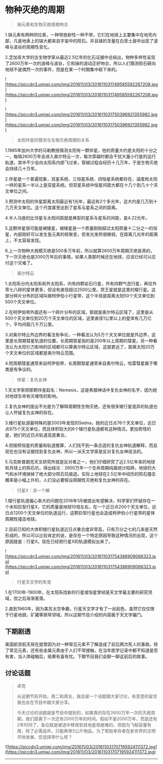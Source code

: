 # 物种灭绝的周期

> 铼元素和生物灭绝周期吻合

1.铼元素有两种同位素，一种带放射性一种不带，它们在地球上主要集中在地壳内部，凡是地表上的铼大都来自宇宙中的陨石。并且铼的含量在白垩土层中出现了波峰与波谷的周期性变化。

2.芝加哥大学的古生物学家从最近2.5亿年的化石证据中总结出，物种多样性呈现了2600万年一次的波峰与波谷，它和铼的波动正好吻合，所以人们猜测陨石砸向地球不是偶然一次的事件，而是在某一个时期集中砸下来的。

![https://piccdn3.umiwi.com/img/201611/03/201611031749585592267208.jpg](https://piccdn3.umiwi.com/img/201611/03/201611031749585592267208.jpg)

![https://piccdn3.umiwi.com/img/201611/03/201611031750396921355982.jpg](https://piccdn3.umiwi.com/img/201611/03/201611031750396921355982.jpg)

> 太阳伴星的猜测与生物灭绝周期的关系

1.1985年加州大学的马勒教授猜测太阳有一颗伴星，他的质量大约是太阳的十分之一，每隔2600万年会进入奥尔特云一次，每次穿越时都会干扰大量小行星的运行轨道，其中不少会向太阳系内部飞过来，穿越过程会经历十几万年，于是生物灭绝会持续几十万年。

2.伴星是一个普遍现象，双星系统、三恒星系统、四恒星系统都存在，温度和太阳一样的星系一半以上是双星系统。但双星系统中恒星间距大都在十几个到几十个天文单位之间。

3.预测中太阳的伴星距离太阳最近有1光年，最远有2个多光年，这大约是几万到十几万天文单位。这个尺度甚至达到了星系与星系之间的距离。

4.半人马座的比邻星与太阳间距就是典型的星系与星系的间距，是4.22光年。

5.这颗伴星很可能是褐矮星，褐矮星是一个质量刚刚超过太阳质量十二分之一的恒星，内部刚好可以发生氢元素的核聚变，但发光发热很微弱，在距离几光年的距离上，不太容易发现。

6.上一次物种大规模灭绝是500多万年前，所以就算2600万年周期灭绝是真的，下一次灭绝也是2000万年后的事情，如果人类那时候还在地球，应该已经可以应付这个灾难了。

> 奥尔特云

1.太阳系分内太阳系和外太阳系，内有四颗岩石行星，外有四颗气态行星，再往外零七八碎的星体更多，但没有直径超过2500公里。冥王星就是这里的矮行星。这部分碎片分布的区域叫做柯伊伯小行星带，这个半径是距离太阳50个天文单位到500个天文单位。

2.在柯伊伯带外面还有一个碎片分布的区域，那就是奥尔特云区域了，这里是从500个天文单位到20万个天文单位的区域，这里直径1公里以上的星体有几万亿个，平均间距几千万公里。

3.对奥尔特云外边界的看法有争论，一种看法认为5万个天文单位就是外边界，这里是长周期彗星轨道的位置，长周期彗星指的是200年以上周期的彗星。另一种看法认为太阳引力影响的区域都可以算奥尔特云区域，这就更远了，距离太阳20万个天文单位的区域都是奥尔特云范围。

4.短周期彗星通常来自柯伊伯带，长周期彗星通常来自奥尔特云，哈雷彗星属于哪类是有争议的。

> 伴星：复仇女神

1.天文学家把那颗伴星起名：Nemesis，这是希腊神话中复仇女神的名字，因为她对地球生命有灾难性的影响。

2.复仇女神的提出不光是为了解释周期性生物灭绝，还有很多矮行星诡异的轨道也让人怀疑复仇女神的存在。

3.矮行星轨道最特殊的是2003年发现的Sedna，她的近日点76个天文单位，远日点975个天文单位，而且体积较大的6个矮行星轨道都有这种情况，更加奇怪的是，她们的近日点轨道高度重合。

4.但按照恒星的质量和轨道推算，人们找不到一条合适的复仇女神轨道解释，而且现在也没有证据找到复仇女神，所以一派天文学家是反对复仇女神说法的。

5.马克斯普朗克天文研究所就是反对者之一，他们仔细研究了近2.5亿年来的地球和月球上的陨石坑，得出结论：2600万年一个生命周期纯属统计陷阱，地球的大气和水环境抹掉了绝大部分陨石坑痕迹。实际上地球在2.5亿年中经历的陨石撞击概率是小幅上升的，人们没必要假设周期性灭绝和复仇女神的存在。

> 行星X：另一个解

1.矮行星轨道偏心率大的问题在2016年1月被提出有望解决，科学家们怀疑存在一个未知巨型行星X，它的质量是地球10倍左右，在一个近日点200个天文单位，远日点1200个天文单位的轨道运行，这颗巨型行星也会造成柯伊伯小行星带的星体周期性撞击地球。

2.目前已知的大体积矮行星轨道近日点重合度非常高，只有万分之七的几率是天然形成的，所以可以比较肯定的说，是存在一个特定原因导致这种情况的出现，这个原因就是：行星X。现在已经把行星X的轨道模拟出来了。

![https://piccdn3.umiwi.com/img/201611/03/201611031754386909066323.jpg](https://piccdn3.umiwi.com/img/201611/03/201611031754386909066323.jpg)

> 行星天文学的失宠

1.在1700年-1900年，在太阳系找新的行星或恒星曾经是天文学最主要的研究领域，但之后渐渐衰落。

2.直到1960年，因为美苏太空争霸，行星天文学才有了一丝起色，虽然它仅仅限于行星地貌，矿藏等狭窄领域，所以这期节目介绍的内容属于天文学偏门。

## 下期剧透

美国航空航天局在就曾因为对一种常见元素不了解造成了前后两次死人的事故。除了常见元素，还有些金属元素由于人们不常接触，在当年医学记录中都不知道是否有害，当人体碰触后，结果有喜有忧。下期节目我们会聊一聊这前后的故事。

## 讨论话题

> 卓克
> 
> 从这期节目开始，周二和周五，我会留一个话题跟大家讨论，有意思的留言我也会在节目中跟大家分享。
> 
> 今天讨论的话题就是节目中提到的，如果真的存在2600万年一次的灭绝周期，我们距离下一次还有2000万年的时间。假如不是2000万年，而是还有2年时间了，各位就是被选中移居到其他星球避难的，但因为飞船容量有限，除了必需品外，只能再带3公斤物品，为了帮助幸存者在新世界的文明尽快发展，您选择带什么呢？

![https://piccdn3.umiwi.com/img/201611/03/201611031707195924111372.jpg](https://piccdn3.umiwi.com/img/201611/03/201611031707195924111372.jpg)

---
